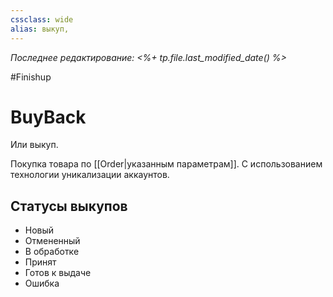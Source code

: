 ```yaml
---
cssclass: wide
alias: выкуп,
---
```


*Последнее редактирование: <%+ tp.file.last_modified_date() %>*


#Finishup 
# BuyBack

Или выкуп. 

Покупка товара по [[Order|указанным параметрам]]. С использованием технологии уникализации аккаунтов. 


## Статусы выкупов

- Новый
- Отмененный
- В обработке
- Принят
- Готов к выдаче
- Ошибка